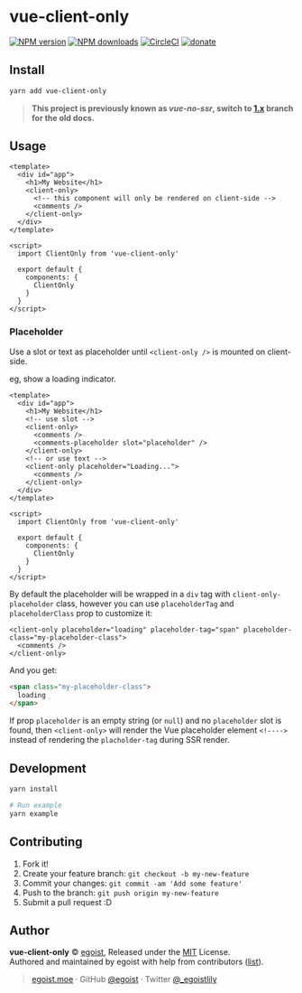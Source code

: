 # vue-client-only

[![NPM version](https://img.shields.io/npm/v/vue-client-only.svg?style=flat)](https://npmjs.com/package/vue-client-only) [![NPM downloads](https://img.shields.io/npm/dm/vue-client-only.svg?style=flat)](https://npmjs.com/package/vue-client-only) [![CircleCI](https://circleci.com/gh/egoist/vue-client-only/tree/master.svg?style=shield)](https://circleci.com/gh/egoist/vue-client-only/tree/master)  [![donate](https://img.shields.io/badge/$-donate-ff69b4.svg?maxAge=2592000&style=flat)](https://github.com/egoist/donate)

## Install

```bash
yarn add vue-client-only
```

> __This project is previously known as *vue-no-ssr*, switch to [1.x](https://github.com/egoist/vue-client-only/tree/1.x) branch for the old docs.__

## Usage

```vue
<template>
  <div id="app">
    <h1>My Website</h1>
    <client-only>
      <!-- this component will only be rendered on client-side -->
      <comments />
    </client-only>
  </div>
</template>

<script>
  import ClientOnly from 'vue-client-only'

  export default {
    components: {
      ClientOnly
    }
  }
</script>
```

### Placeholder

Use a slot or text as placeholder until `<client-only />` is mounted on client-side.

eg, show a loading indicator.

```vue
<template>
  <div id="app">
    <h1>My Website</h1>
    <!-- use slot -->
    <client-only>
      <comments />
      <comments-placeholder slot="placeholder" />
    </client-only>
    <!-- or use text -->
    <client-only placeholder="Loading...">
      <comments />
    </client-only>
  </div>
</template>

<script>
  import ClientOnly from 'vue-client-only'

  export default {
    components: {
      ClientOnly
    }
  }
</script>
```

By default the placeholder will be wrapped in a `div` tag with `client-only-placeholder` class, however you can use `placeholderTag` and `placeholderClass` prop to customize it:

```vue
<client-only placeholder="loading" placeholder-tag="span" placeholder-class="my-placeholder-class">
  <comments />
</client-only>
```

And you get:

```html
<span class="my-placeholder-class">
  loading
</span>
```

If prop `placeholder` is an empty string (or `null`) and no `placeholder`
slot is found, then `<client-only>` will render the Vue placeholder element `<!---->`
instead of rendering the `placholder-tag` during SSR render.

## Development

```bash
yarn install

# Run example
yarn example
```

## Contributing

1. Fork it!
2. Create your feature branch: `git checkout -b my-new-feature`
3. Commit your changes: `git commit -am 'Add some feature'`
4. Push to the branch: `git push origin my-new-feature`
5. Submit a pull request :D


## Author

**vue-client-only** © [egoist](https://github.com/egoist), Released under the [MIT](./LICENSE) License.<br>
Authored and maintained by egoist with help from contributors ([list](https://github.com/egoist/vue-client-only/contributors)).

> [egoist.moe](https://egoist.moe) · GitHub [@egoist](https://github.com/egoist) · Twitter [@_egoistlily](https://twitter.com/_egoistlily)

